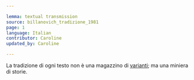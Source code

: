 ```yaml
---

lemma: textual transmission
source: billanovich_tradizione_1981
page: 1
language: Italian
contributor: Caroline
updated_by: Caroline

---
```


La tradizione di ogni testo non è una magazzino di [varianti](variant.html); ma una miniera di storie.
